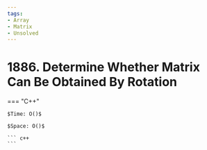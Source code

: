 ```yaml
---
tags:
- Array
- Matrix
- Unsolved
---
```



# 1886. Determine Whether Matrix Can Be Obtained By Rotation

=== "C++"

    $Time: O()$

    $Space: O()$

    ``` c++
    ```